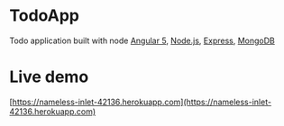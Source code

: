 # TodoApp

Todo application built with node [Angular 5](https://github.com/angular), [Node.js](https://github.com/nodejs/node), [Express](https://github.com/expressjs/express), [MongoDB](https://github.com/mongodb/mongo)

# Live demo

[https://nameless-inlet-42136.herokuapp.com](https://nameless-inlet-42136.herokuapp.com)







